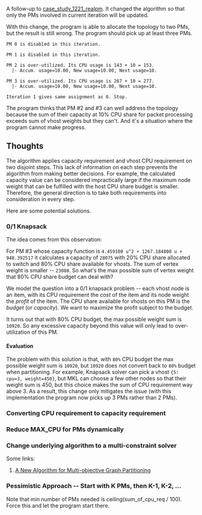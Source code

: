 A follow-up to [case_study_1221_realpm](../case_study_1221_realpm). It changed the algorithm so that only the PMs involved 
in current iteration will be updated.

With this change, the program is able to allocate the topology to two PMs, but the result is still wrong. The program
should pick up at least three PMs.

```
PM 0 is disabled in this iteration.

PM 1 is disabled in this iteration.

PM 2 is over-utilized. Its CPU usage is 143 + 10 = 153.
  |- Accum. usage=10.00, New usage=10.00, Next usage=10.

PM 3 is over-utilized. Its CPU usage is 267 + 10 = 277.
  |- Accum. usage=10.00, New usage=10.00, Next usage=10.
  
Iteration 1 gives same assignment as 0. Stop.
```

The program thinks that PM #2 and #3 can well address the topology because the sum of their capacity at 10% CPU share for packet processing exceeds sum of vhost weights but they can't. And it's a situation where the program cannot make progress.

## Thoughts

The algorithm applies capacity requirement and vhost CPU requirement on two disjoint steps. This lack of information on each 
step prevents the algorithm from making better decisions. For example, the calculated capacity value can be considered 
impractically large if the maximum node weight that can be fulfilled with the host CPU share budget is smaller. Therefore, the general direction is to take both requirements into consideration in every step.

Here are some potential solutions.

### 0/1 Knapsack

The idea comes from this observation:

For PM #3 whose capacity function is `4.459100 u^2 + 1267.184800 u + 948.392517` it calculates a capacity of `28075` with 20% CPU share allocated to switch and 80% CPU share available for vhosts. The sum of vertex weight is smaller -- `23080`. 
So what's the max possible sum of vertex weight that 80% CPU share budget can deal with?

We model the question into a 0/1 knapsack problem -- each vhost node is an item, with its CPU requirement the _cost_ of the
item and its node weight the _profit_ of the item. The CPU share available for vhosts on this PM is the _budget_ (or 
_capacity_). We want to maximize the profit subject to the budget.

It turns out that with 80% CPU budget, the max possible weight sum is `10920`. So any excessive capacity beyond this value
will only lead to over-utilization of this PM.

#### Evaluation

The problem with this solution is that, with `80%` CPU budget the max possible weight sum is `10920`, but `10920` does not
convert back to `80%` budget when partitioning. For example, Knapsack solver can pick a vhost `{5: cpu=3, weight=450}`,
but MKL can choose a few other nodes so that their weight sum is 450, but this choice makes the sum of CPU requirement
way above 3. As a result, this change only mitigates the issue (with this implementation the program now picks up 3 PMs
rather than 2 PMs).

### Converting CPU requirement to capacity requirement

### Reduce MAX_CPU for PMs dynamically

### Change underlying algorithm to a multi-constraint solver

Some links:

1. [A New Algorithm for Multi-objective Graph Partitioning](http://link.springer.com/chapter/10.1007/3-540-48311-X_42)

### Pessimistic Approach -- Start with K PMs, then K-1, K-2, ...

Note that min number of PMs needed is ceiling(sum_of_cpu_req / 100). Force this and let the program start there.

